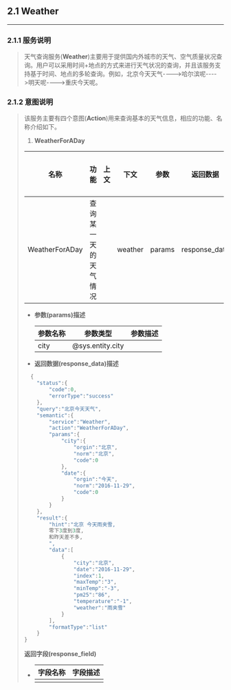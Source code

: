 ## 2.1 Weather

---

### 2.1.1 服务说明

> 天气查询服务\(**Weather**\)主要用于提供国内外城市的天气、空气质量状况查询。用户可以采用时间+地点的方式来进行天气状况的查询，并且该服务支持基于时间、地点的多轮查询。例如，北京今天天气----&gt;哈尔滨呢----&gt;明天呢----&gt;重庆今天呢。

### 2.1.2 意图说明

> 该服务主要有四个意图\(**Action**\)用来查询基本的天气信息，相应的功能、名称介绍如下。
> 
> 1. **WeatherForADay**
> 
>   | 名称 | 功能 | 上文 | 下文 | 参数 | 返回数据 | 返回字段 | 输入样例 |
>   | --- | --- | --- | --- | --- | --- | --- | --- |
>   | WeatherForADay | 查询某一天的天气情况 |  | weather | params | response\_data | response\_field |  |
> 
> 
> * **参数\(params\)描述**
> 
>   | 参数名称 | 参数类型 | 参数描述 |
>   | --- | --- | --- |
>   | city | @sys.entity.city |  |
> 
> * **返回数据\(response\_data\)描述**
> 
> 
> ```go
>   {
>     "status":{
>         "code":0,
>         "errorType":"success"
>     },
>     "query":"北京今天天气",
>     "semantic":{
>         "service":"Weather",
>         "action":"WeatherForADay",
>         "params":{
>             "city":{
>                 "orgin":"北京",
>                 "norm":"北京",
>                 "code":0
>             },
>             "date":{
>                 "orgin":"今天",
>                 "norm":"2016-11-29",
>                 "code":0
>             }
>         }
>     },
>     "result":{
>         "hint":"北京 今天雨夹雪,
>         零下3度到3度,
>         和昨天差不多,
>         ",
>         "data":[
>             {
>                 "city":"北京",
>                 "date":"2016-11-29",
>                 "index":1,
>                 "maxTemp":"3",
>                 "minTemp":"-3",
>                 "pm25":"86",
>                 "temperature":"-1",
>                 "weather":"雨夹雪"
>             }
>         ],
>         "formatType":"list"
>     }
> }
> ```
> 
> **返回字段\(response\_field\)**
> 
> * | 字段名称 | 字段描述 |
>   | --- | --- |
>   |  |  |

